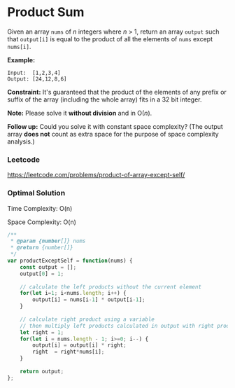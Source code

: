 # Product Sum

Given an array `nums` of *n* integers where *n* > 1,  return an array `output` such that `output[i]` is equal to the product of all the elements of `nums` except `nums[i]`.

**Example:**

```
Input:  [1,2,3,4]
Output: [24,12,8,6]
```

**Constraint:** It's guaranteed that the product of the elements of any prefix or suffix of the array (including the whole array) fits in a 32 bit integer.

**Note:** Please solve it **without division** and in O(*n*).

**Follow up:**
Could you solve it with constant space complexity? (The output array **does not** count as extra space for the purpose of space complexity analysis.)



### Leetcode

https://leetcode.com/problems/product-of-array-except-self/



### Optimal Solution

Time Complexity: O(n)

Space Complexity: O(n)

```js
/**
 * @param {number[]} nums
 * @return {number[]}
 */
var productExceptSelf = function(nums) {
    const output = [];
    output[0] = 1;
    
    // calculate the left products without the current element
    for(let i=1; i<nums.length; i++) {
        output[i] = nums[i-1] * output[i-1];
    }
    
    // calculate right product using a variable
    // then multiply left products calculated in output with right product
    let right = 1;
    for(let i = nums.length - 1; i>=0; i--) {
        output[i] = output[i] * right;
        right  = right*nums[i];
    }
    
    return output;
};
```
